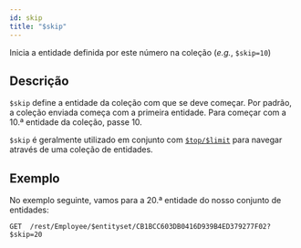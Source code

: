 ```yaml
---
id: skip
title: "$skip"
---
```


Inicia a entidade definida por este número na coleção (*e.g.*, `$skip=10`)


## Descrição

`$skip` define a entidade da coleção com que se deve começar. Por padrão, a coleção enviada começa com a primeira entidade. Para começar com a 10.ª entidade da coleção, passe 10.

`$skip`  é geralmente utilizado em conjunto com [`$top/$limit`]($top_$limit.md) para navegar através de uma coleção de entidades.

## Exemplo

No exemplo seguinte, vamos para a 20.ª entidade do nosso conjunto de entidades:

 `GET  /rest/Employee/$entityset/CB1BCC603DB0416D939B4ED379277F02?$skip=20`